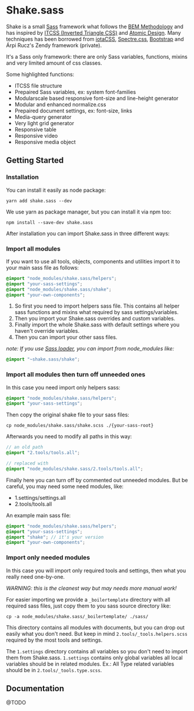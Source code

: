 # Shake.sass

Shake is a small [Sass](http://sass-lang.com) framework what follows the 
[BEM Methodology](https://en.bem.info) and has inspired by 
[ITCSS (Inverted Triangle CSS)](https://www.creativebloq.com/web-design/manage-large-scale-web-projects-new-css-architecture-itcss-41514731) 
and [Atomic Design](http://atomicdesign.bradfrost.com). Many techniques has been 
borrowed from [iotaCSS](https://www.iotacss.com), 
[Spectre.css](https://picturepan2.github.io), [Bootstrap](https://getbootstrap.com) and Árpi Rucz's Zendy framework (private).

It's a Sass only framework: there are only Sass variables, functions, mixins and very limited amount of css classes.

Some highlighted functions:

- ITCSS file structure
- Prepaired Sass variables, ex: system font-families
- Modularscale based responsive font-size and line-height generator
- Modular and enhanced normalize.css
- Prepaired document settings, ex: font-size, links
- Media-query generator
- Very light grid generator
- Responsive table
- Responsive video
- Responsive media object

## Getting Started

### Installation

You can install it easily as node package:

```shell
yarn add shake.sass --dev
```

We use yarn as package manager, but you can install it via npm too:

```shell
npm install --save-dev shake.sass
```

After installation you can import Shake.sass in three different ways:

### Import all modules

If you want to use all tools, objects, components and utilities import it to
your main sass file as follows:

```scss
@import "node_modules/shake.sass/helpers";
@import "your-sass-settings";
@import "node_modules/shake.sass/shake";
@import "your-own-components";
```

1. So first you need to import helpers sass file. This contains all helper sass
functions and mixins what required by sass settings/variables.
2. Then you import your Shake.sass overrides and custom variables.
3. Finally import the whole Shake.sass with default settings where you haven't
override variables.
4. Then you can import your other sass files.

_note: If you use [Sass loader](https://github.com/webpack-contrib/sass-loader),
you can import from node_modules like:_

```scss
@import "~shake.sass/shake";
```

### Import all modules then turn off unneeded ones

In this case you need import only helpers sass:

```scss
@import "node_modules/shake.sass/helpers";
@import "your-sass-settings";
```

Then copy the original shake file to your sass files:

```shell
cp node_modules/shake.sass/shake.scss ./{your-sass-root}
```

Afterwards you need to modify all paths in this way:

```scss
// an old path
@import "2.tools/tools.all";

// replaced with
@import "node_modules/shake.sass/2.tools/tools.all";
```

Finally here you can turn off by commented out unneeded modules. But be
careful, you may need some need modules, like:

- 1.settings/settings.all
- 2.tools/tools.all

An example main sass file:

```scss
@import "node_modules/shake.sass/helpers";
@import "your-sass-settings";
@import "shake"; // it's your version
@import "your-own-components";
```

### Import only needed modules

In this case you will import only required tools and settings, then what
you really need one-by-one.

_WARNING: this is the cleanest way but may needs more manual work!_

For easier importing we provide a `_boilertemplate` directory with all
required sass files, just copy them to you sass source directory like:

```shell
cp -a node_modules/shake.sass/_boilertemplate/ ./sass/
```

This directory contains all modules with documents, but you can drop
out easily what you don't need. But keep in mind
`2.tools/_tools.helpers.scss` required by the most tools and settings.

The `1.settings` directory contains all variables so you don't need to
import them from Shake.sass. `1.settings` contains only global variables
all local variables should be in related modules. Ex.: All Type related
variables should be in `2.tools/_tools.type.scss`.

## Documentation

@TODO
